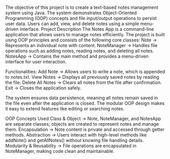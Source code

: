 The objective of this project is to create a text-based notes management system using Java. The system demonstrates Object-Oriented Programming (OOP) concepts and file input/output operations to persist user data. Users can add, view, and delete notes using a simple menu-driven interface.
Project Description
The Notes App is a command-line application that allows users to manage notes efficiently. 
The project is built using OOP principles and consists of the following core classes:
Note → Represents an individual note with content.
NoteManager → Handles file operations such as adding notes, reading notes, and deleting all notes.
NotesApp → Contains the main method and provides a menu-driven interface for user interaction.

Functionalities:
Add Note → Allows users to write a note, which is appended to notes.txt.
View Notes → Displays all previously saved notes by reading the file.
Delete All Notes → Clears all notes from the file after confirmation.
Exit → Closes the application safely.

The system ensures data persistence, meaning all notes remain saved in the file even after the application is closed. 
The modular OOP design makes it easy to extend features like editing or searching notes.

OOP Concepts Used
Class & Object → Note, NoteManager, and NotesApp are separate classes; objects are created to represent notes and manage them.
Encapsulation → Note content is private and accessed through getter methods.
Abstraction → Users interact with high-level methods like addNote() and getAllNotes() without knowing file handling details.
Modularity & Reusability → File operations are encapsulated in NoteManager, making code clean and maintainable.
